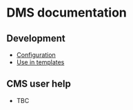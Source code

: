 # DMS documentation

## Development

* [Configuration](configuration.md)
* [Use in templates](use-in-templates.md)

## CMS user help

* TBC

